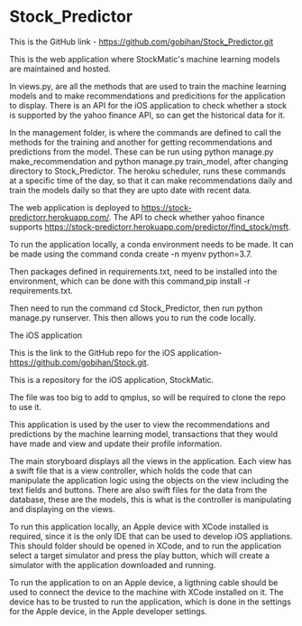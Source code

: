 # Stock_Predictor

This is the GitHub link - https://github.com/gobihan/Stock_Predictor.git

This is the web application where StockMatic's machine learning models are maintained and hosted.

In views.py, are all the methods that are used to train the machine learning models and to make recommendations and predicitions for the application to display. There is an API for the iOS application to check whether a stock is supported by the yahoo finance API, so can get the historical data for it.

In the management folder, is where the commands are defined to call the methods for the training and another for getting recommendations and predictions from the model. These can be run using python manage.py make_recommendation and python manage.py train_model, after changing directory to Stock_Predictor. The heroku scheduler, runs these commands at a specific time of the day, so that it can make recommendations daily and train the models daily so that they are upto date with recent data.

The web application is deployed to https://stock-predictorr.herokuapp.com/. The API to check whether yahoo finance supports https://stock-predictorr.herokuapp.com/predictor/find_stock/msft. 

To run the application locally, a conda environment needs to be made. It can be made using the command conda create -n myenv python=3.7.

Then packages defined in requirements.txt, need to be installed into the environment, which can be done with this command,pip install -r requirements.txt.

Then need to run the command cd Stock_Predictor, then run python manage.py runserver. This then allows you to run the code locally.

The iOS application 

This is the link to the GitHub repo for the iOS application- https://github.com/gobihan/Stock.git.

This is a repository for the iOS application, StockMatic.

The file was too big to add to qmplus, so will be required to clone the repo to use it.

This application is used by the user to view the recommendations and predictions by the machine learning model, transactions that they would have made and view and update their profile information.

The main storyboard displays all the views in the application. Each view has a swift file that is a view controller, which holds the code that can manipulate the application logic using the objects on the view including the text fields and buttons. There are also swift files for the data from the database, these are the models, this is what is the controller is manipulating and displaying on the views.

To run this application locally, an Apple device with XCode installed is required, since it is the only IDE that can be used to develop iOS appliations. This should folder should be opened in XCode, and to run the application select a  target simulator and press the play button, which will create a simulator with the application downloaded and running.

To run the application to on an Apple device, a ligthning cable should be used to connect the device to the machine with XCode installed on it. The device has to be trusted to run the application, which is done in the settings for the Apple device, in the Apple developer settings.


